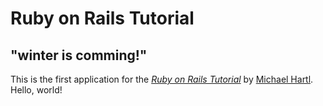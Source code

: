  # Ruby on Rails Tutorial
 ## "winter is comming!"
 This is the first application for the
 [*Ruby on Rails Tutorial*](http://www.railstutorial.org/)
 by [Michael Hartl](http://www.michaelhartl.com/). Hello, world!
